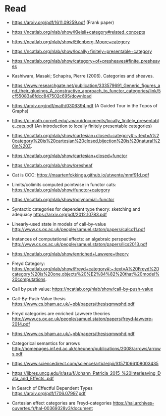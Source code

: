 # Read

- https://arxiv.org/pdf/1611.09259.pdf (Frank paper)
- https://ncatlab.org/nlab/show/Kleisli+category#related_concepts
- https://ncatlab.org/nlab/show/Eilenberg-Moore+category
- https://ncatlab.org/nlab/show/locally+finitely+presentable+category
- https://ncatlab.org/nlab/show/category+of+presheaves#finite_presheaves
- Kashiwara, Masaki; Schapira, Pierre (2006). Categories and sheaves.
- https://www.researchgate.net/publication/333579691_Generic_figures_and_their_glueings_A_constructive_approach_to_functor_categories/link/5cf55083a6fdcc847502c695/download
- https://arxiv.org/pdf/math/0306394.pdf (A Guided Tour in the Topos of Graphs)
- https://pi.math.cornell.edu/~maru/documents/locally_finitely_presentable_cats.pdf (An introduction to locally finitely presentable
categories)
- https://ncatlab.org/nlab/show/cartesian+closed+category#:~:text=A%20category%20is%20cartesian%20closed,bijection%20is%20natural%20in%20Z.
- https://ncatlab.org/nlab/show/cartesian+closed+functor
- https://ncatlab.org/nlab/show/presheaf
- Cat is CCC: https://maartenfokkinga.github.io/utwente/mmf91d.pdf
- Limits/colimits computed pointwise in functor cats: https://ncatlab.org/nlab/show/functor+category
- https://ncatlab.org/nlab/show/polynomial+functor

- Syntactic categories for dependent type theory:
sketching and adequacy https://arxiv.org/pdf/2012.10783.pdf

- Linearly-used state in models of call-by-value http://www.cs.ox.ac.uk/people/samuel.staton/papers/calco11.pdf
- Instances of computational effects: an algebraic perspective http://www.cs.ox.ac.uk/people/samuel.staton/papers/lics2013.pdf
- https://ncatlab.org/nlab/show/enriched+Lawvere+theory
- Freyd Category: https://ncatlab.org/nlab/show/Freyd+category#:~:text=A%20Freyd%20category%20is%20one,objects%20%E2%84%82%20that%20model%20computations.
- Call by push value: https://ncatlab.org/nlab/show/call-by-push-value
- Call-By-Push-Value thesis https://www.cs.bham.ac.uk/~pbl/papers/thesisqmwphd.pdf
- Freyd categories are enriched Lawvere theories http://www.cs.ox.ac.uk/people/samuel.staton/papers/freyd-lawvere-2014.pdf
-  https://www.cs.bham.ac.uk/~pbl/papers/thesisqmwphd.pdf
- Categorical semantics for arrows http://homepages.inf.ed.ac.uk/cheunen/publications/2008/arrows/arrows.pdf
- https://www.sciencedirect.com/science/article/pii/S1571066108003435
- https://libres.uncg.edu/ir/asu/f/Johann_Patricia_2015_%20Interleaving_Data_and_Effects..pdf
- In Search of Effectful Dependent Types https://arxiv.org/pdf/1706.07997.pdf

- Cartesian effect categories are Freyd-categories https://hal.archives-ouvertes.fr/hal-00369328v3/document

